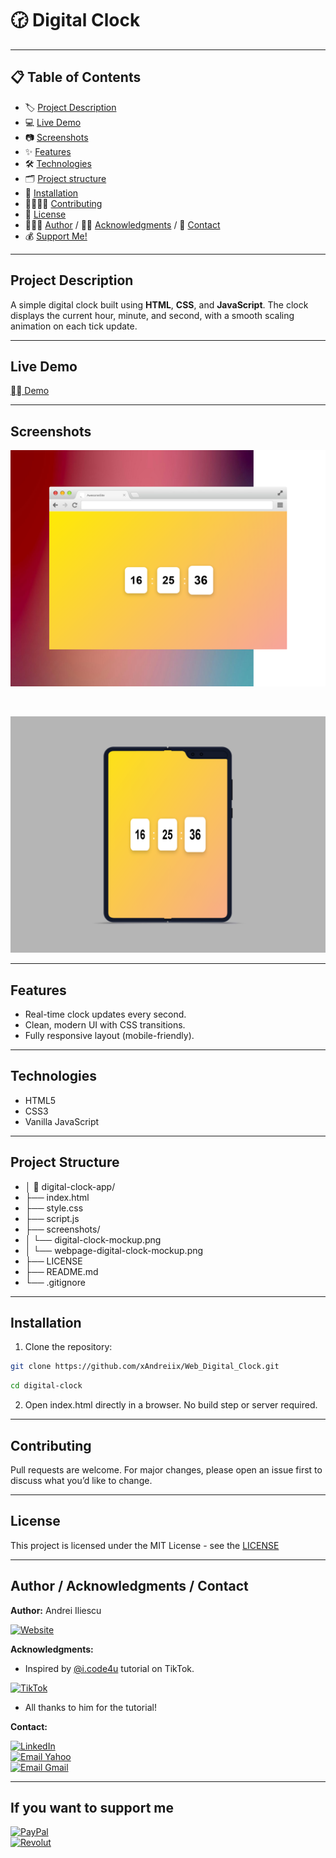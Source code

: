 # 🕝 Digital Clock

---

## 📋 Table of Contents
- 🏷️ [Project Description](#project-description)
- 💻 [Live Demo](#live-demo)
- 📷 [Screenshots](#screenshots)
- ✨ [Features](#features)
- 🛠️ [Technologies](#technologies)
- 🗂️ [Project structure](#project-structure)
- 💾 [Installation](#installation)
- 🫱🏻‍🫲🏼 [Contributing](#contributing)
- 📜 [License](#license)
- 👨🏻‍💻 [Author](#author--acknowledgments--contact) / 🙏🏻 [Acknowledgments](#author--acknowledgments--contact) / 📩 [Contact](#author--acknowledgments--contact)
- 💰 [Support Me!](#if-you-want-to-support-me)

---

## Project Description
A simple digital clock built using **HTML**, **CSS**, and **JavaScript**. The clock displays the current hour, minute, and second, with a smooth scaling animation on each tick update.
<!-- ## Badges -->

---

## Live Demo
[⛓️‍💥 Demo](https://web-digital-clock-woad.vercel.app/)

---
## Screenshots
<p align="center">
  <img src="screenshots/webpage-digital-clock-mockup.png" width="600">
</p>

<br>

<p align="center">
  <img src="screenshots/digital-clock-mockup.png" width="600">
</p>

---

## Features
- Real-time clock updates every second.
- Clean, modern UI with CSS transitions.
- Fully responsive layout (mobile-friendly).

---

## Technologies
- HTML5
- CSS3
- Vanilla JavaScript

---

## Project Structure
- │ 📁 digital-clock-app/
- ├── index.html
- ├── style.css
- ├── script.js
- ├── screenshots/
- │   └── digital-clock-mockup.png
- │   └── webpage-digital-clock-mockup.png
- ├── LICENSE
- ├── README.md
- └── .gitignore
<!-- ## Requirements -->

---

## Installation
1. Clone the repository:
```bash
git clone https://github.com/xAndreiix/Web_Digital_Clock.git
```
```bash
cd digital-clock
```
2. Open index.html directly in a browser. No build step or server required.
<!-- ## Usage -->
<!-- ## Configuration -->
<!-- ## Runing tests -->
<!-- ## Deployment -->
<!-- Notes -->
<!-- ## Road Map -->
<!-- ## FAQ -->

---

## Contributing
Pull requests are welcome.
For major changes, please open an issue first to discuss what you’d like to change.
<!-- ## Changelog -->

---

## License
This project is licensed under the MIT License - see the [LICENSE](LICENSE)

---

## Author / Acknowledgments / Contact
**Author:** 
Andrei Iliescu

[![Website](https://img.shields.io/badge/Website-PORTFOLIO-gold?style=for-the-badge&logo=about-dot-me&logoColor=white)](https://xandreiix.github.io/Andrei-Iliescu-Portfolio/)

**Acknowledgments:**  
- Inspired by [@i.code4u](https://www.tiktok.com/@i.code4u) tutorial on TikTok.

[![TikTok](https://img.shields.io/badge/TikTok-000000?style=for-the-badge&logo=TikTok&logoColor=white)](https://www.tiktok.com/@i.code4u/photo/7527571365814177046?is_from_webapp=1&sender_device=pc&web_id=7403075142698436128)
- All thanks to him for the tutorial!

**Contact:**  

[![LinkedIn](https://img.shields.io/badge/LinkedIn-0077B5?style=for-the-badge&logo=linkedin&logoColor=white)](https://linkedin.com/in/andrei-iliescu-aa7910214)<br>
[![Email Yahoo](https://img.shields.io/badge/Email-andrey_iliescu%40yahoo.com-6001D2?style=for-the-badge&logoColor=white)](mailto:andrey_iliescu@yahoo.com)<br>
[![Email Gmail](https://img.shields.io/badge/Gmail-andrei.iliescu13102000%40gmail.com-D14836?style=for-the-badge&logo=gmail&logoColor=white)](mailto:andrei.iliescu13102000@gmail.com)

---

## If you want to support me
[![PayPal](https://img.shields.io/badge/PayPal-xAndreiix-00457C?style=for-the-badge&logo=paypal&logoColor=white)](https://paypal.me/xAndreiix)<br>
[![Revolut](https://img.shields.io/badge/Revolut-xAndreiix-001B2E?style=for-the-badge&logoColor=white)](https://revolut.me/xandreiix)

